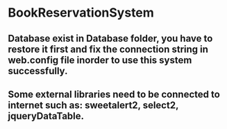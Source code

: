 # BookReservationSystem
## Database exist in Database folder, you have to restore it first and fix the connection string in web.config file inorder to use this system successfully.
## Some external libraries need to be connected to internet such as: sweetalert2, select2, jqueryDataTable.
